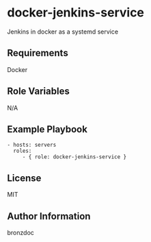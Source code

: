 docker-jenkins-service
=========

Jenkins in docker as a systemd service

Requirements
------------

Docker

Role Variables
--------------

N/A

Example Playbook
----------------

    - hosts: servers
      roles:
         - { role: docker-jenkins-service }

License
-------

MIT

Author Information
------------------

bronzdoc

